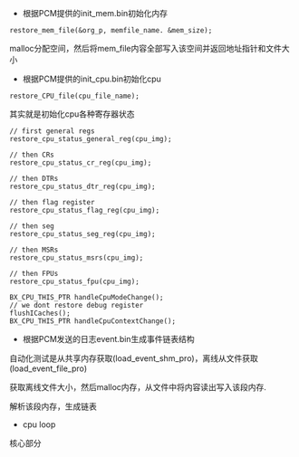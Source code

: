 
- 根据PCM提供的init_mem.bin初始化内存

```
restore_mem_file(&org_p, memfile_name. &mem_size);
```

malloc分配空间，然后将mem_file内容全部写入该空间并返回地址指针和文件大小

- 根据PCM提供的init_cpu.bin初始化cpu

```
restore_CPU_file(cpu_file_name);
```
其实就是初始化cpu各种寄存器状态
```
// first general regs
restore_cpu_status_general_reg(cpu_img);

// then CRs
restore_cpu_status_cr_reg(cpu_img);

// then DTRs
restore_cpu_status_dtr_reg(cpu_img);

// then flag register
restore_cpu_status_flag_reg(cpu_img);

// then seg
restore_cpu_status_seg_reg(cpu_img);

// then MSRs
restore_cpu_status_msrs(cpu_img);

// then FPUs
restore_cpu_status_fpu(cpu_img);

BX_CPU_THIS_PTR handleCpuModeChange();
// we dont restore debug register
flushICaches();
BX_CPU_THIS_PTR handleCpuContextChange();
```

- 根据PCM发送的日志event.bin生成事件链表结构

自动化测试是从共享内存获取(load_event_shm_pro)，离线从文件获取(load_event_file_pro)

获取离线文件大小，然后malloc内存，从文件中将内容读出写入该段内存. 

解析该段内存，生成链表

- cpu loop

核心部分 
 